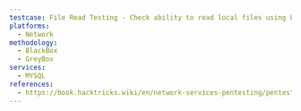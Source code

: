 ```yaml
---
testcase: File Read Testing - Check ability to read local files using LOAD_FILE() if the user has FILE privilege
platforms: 
  - Network
methodology: 
  - BlackBox
  - GreyBox
services:
  - MYSQL
references:
  - https://book.hacktricks.wiki/en/network-services-pentesting/pentesting-mysql.html
---
```

